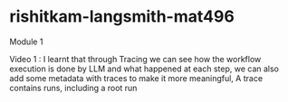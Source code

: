 # rishitkam-langsmith-mat496
Module 1 

Video 1 : I learnt that through Tracing we can see how the workflow execution is done by LLM and what happened at each step, we can also add some metadata with traces to make it more meaningful, A trace contains runs, including a root run 
